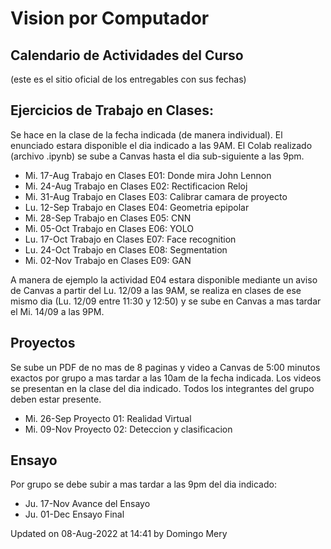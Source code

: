 # Vision por Computador

## Calendario de Actividades del Curso
(este es el sitio oficial de los entregables con sus fechas)

## Ejercicios de Trabajo en Clases:

Se hace en la clase de la fecha indicada (de manera individual). El enunciado estara disponible el dia indicado a las 9AM. El Colab realizado (archivo .ipynb) se sube a Canvas hasta el dia sub-siguiente a las 9pm. 

* Mi.	17-Aug	Trabajo en Clases E01: Donde mira John Lennon
* Mi.	24-Aug	Trabajo en Clases E02: Rectificacion Reloj
* Mi.	31-Aug	Trabajo en Clases E03: Calibrar camara de proyecto
* Lu.	12-Sep	Trabajo en Clases E04: Geometria epipolar
* Mi.	28-Sep	Trabajo en Clases E05: CNN
* Mi.	05-Oct	Trabajo en Clases E06: YOLO
* Lu.	17-Oct	Trabajo en Clases E07: Face recognition
* Lu.	24-Oct	Trabajo en Clases E08: Segmentation
* Mi.	02-Nov	Trabajo en Clases E09: GAN


A manera de ejemplo la actividad E04 estara disponible mediante un aviso de Canvas a partir del Lu. 12/09 a las 9AM, se realiza en clases de ese mismo dia (Lu. 12/09 entre 11:30 y 12:50) y se sube en Canvas a mas tardar el Mi. 14/09 a las 9PM.


## Proyectos

Se sube un PDF de no mas de 8 paginas y video a Canvas de 5:00 minutos exactos por grupo a mas tardar a las 10am de la fecha indicada. Los videos se presentan en la clase del dia indicado. Todos los integrantes del grupo deben estar presente.

* Mi.	26-Sep	Proyecto 01: Realidad Virtual
* Mi.	09-Nov	Proyecto 02: Deteccion y clasificacion

## Ensayo

Por grupo se debe subir a mas tardar a las 9pm del dia indicado:

* Ju.	17-Nov	Avance del Ensayo
* Ju.	01-Dec	Ensayo Final



Updated on 08-Aug-2022 at 14:41 by Domingo Mery
